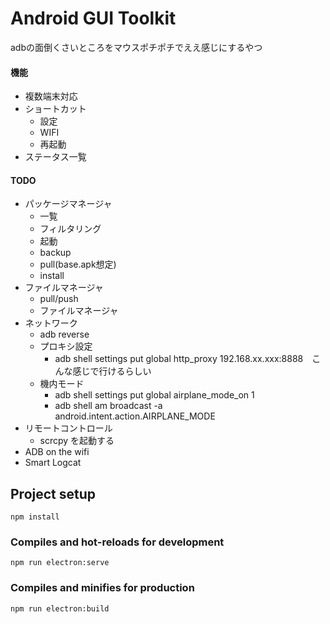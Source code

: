 # Android GUI Toolkit

adbの面倒くさいところをマウスポチポチでええ感じにするやつ
#### 機能
* 複数端末対応
* ショートカット
  * 設定
  * WIFI
  * 再起動
* ステータス一覧

#### TODO
* パッケージマネージャ
  * 一覧
  * フィルタリング
  * 起動
  * backup
  * pull(base.apk想定)
  * install
* ファイルマネージャ
  * pull/push
  * ファイルマネージャ
* ネットワーク
  * adb reverse
  * プロキシ設定
    * adb shell settings put global http_proxy 192.168.xx.xxx:8888　こんな感じで行けるらしい
  * 機内モード
    * adb shell settings put global airplane_mode_on 1
    * adb shell am broadcast -a android.intent.action.AIRPLANE_MODE
* リモートコントロール
  * scrcpy を起動する
* ADB on the wifi
* Smart Logcat

## Project setup
```
npm install
```

### Compiles and hot-reloads for development
```
npm run electron:serve
```

### Compiles and minifies for production
```
npm run electron:build
```
